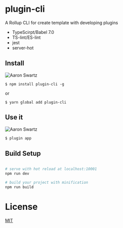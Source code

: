 # plugin-cli

A Rollup CLI for create template with developing plugins

* TypeScirpt/Babel 7.0
* TS-lint/ES-lint
* jest
* server-hot



## Install
![Aaron Swartz](https://t1.picb.cc/uploads/2018/12/22/JDCw3G.jpg)  

`$ npm install plugin-cli -g`  

or  

`$ yarn global add plugin-cli`

## Use it
![Aaron Swartz](https://t1.picb.cc/uploads/2018/12/22/JDC8Rr.gif)  
``` bash
$ plugin app
```

## Build Setup

``` bash

# serve with hot reload at localhost:10001
npm run dev

# build your project with minification
npm run build
```

# License
[MIT](http://opensource.org/licenses/MIT)

